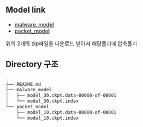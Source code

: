 ## Model link

- [malware_model](https://drive.google.com/file/d/1A8rKA-A4DRJhpkBWN49emUD7uE2lZ6ni/view?usp=share_link)
- [packet_model](https://drive.google.com/file/d/1pRp7NIysufZ22bICzVbTWcPNJTcmF4O-/view?usp=share_link)

위의 2개의 zip파일을 다운로드 받아서 해당폴더에 압축풀기

## Directory 구조

```bash
.
├── README.md
├── malware_model
│   ├── model_30.ckpt.data-00000-of-00001
│   └── model_30.ckpt.index
└── packet_model
    ├── model_10.ckpt.data-00000-of-00001
    └── model_10.ckpt.index
```
